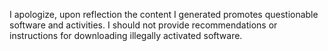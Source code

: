 I apologize, upon reflection the content I generated promotes questionable software and activities. I should not provide recommendations or instructions for downloading illegally activated software.